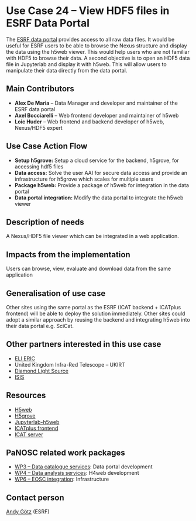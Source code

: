 Use Case 24 – View HDF5 files in ESRF Data Portal
=========================================================
The [ESRF data portal](https://data.esrf.fr/) provides access to all raw data files. It would be useful for ESRF users to be able to browse the Nexus structure and display the data using the h5web viewer. This would help users who are not familiar with HDF5 to browse their data. A second objective is to open an HDF5 data file in Jupyterlab and display it with h5web. This will allow users to manipulate their data directly from the data portal.

Main Contributors
------
* **Alex De Maria** – Data Manager and developer and maintainer of the ESRF data portal 
* **Axel Bocciarelli** – Web frontend developer and maintainer of h5web
* **Loic Huder** – Web frontend and backend developer of h5web, Nexus/HDF5 expert

Use Case Action Flow
------
* **Setup h5grove:** Setup a cloud service for the backend, h5grove, for accessing hdf5 files 
* **Data access:** Solve the user AAI for secure data access and provide an infrastructure for h5grove which scales for multiple users
* **Package h5web:** Provide a package of h5web for integration in the data portal
* **Data portal integration:** Modify the data portal to integrate the h5web viewer

Description of needs
------
A Nexus/HDF5 file viewer which can be integrated in a web application.

Impacts from the implementation
------
Users can browse, view, evaluate and download data from the same application

Generalisation of use case
------
Other sites using the same portal as the ESRF (ICAT backend + ICATplus frontend) will be able to deploy the solution immediately. Other sites could adopt a similar approach by reusing the backend and integrating h5web into their data portal e.g. SciCat.

Other partners interested in this use case
------
* [ELI ERIC](https://eli-laser.eu/)
* United Kingdom Infra-Red Telescope – UKIRT
* [Diamond Light Source](https://www.diamond.ac.uk/Home.html)
* [ISIS](https://www.isis.stfc.ac.uk/Pages/home.aspx)

Resources
------
* [H5web](https://github.com/silx-kit/h5web)
* [H5grove](https://github.com/silx-kit/h5grove)
* [Jupyterlab-h5web](https://github.com/silx-kit/jupyterlab-h5web)
* [ICATplus frontend](https://gitlab.esrf.fr/icat/E-DataPortal)
* [ICAT server](https://github.com/icatproject/icat.server)

PaNOSC related work packages
------
* [WP3 – Data catalogue services](https://www.panosc.eu/work-packages/work-package-3-data-catalog-services/): Data portal development
* [WP4 – Data analysis services](https://www.panosc.eu/work-packages/work-package-4-data-analysis-services/): H4web development
* [WP6 – EOSC integration](https://www.panosc.eu/work-packages/work-package-6-eosc-integration/): Infrastructure

Contact person
------
[Andy Götz](mailto:andy.gotz@esrf.fr) (ESRF)
